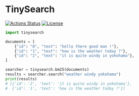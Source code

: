 # TinySearch

[![Actions Status](https://github.com/altescy/tinysearch/workflows/CI/badge.svg)](https://github.com/altescy/tinysearch/actions/workflows/ci.yml)
[![License](https://img.shields.io/github/license/altescy/tinysearch)](https://github.com/altescy/tinysearch/blob/main/LICENSE)

```python
import tinysearch

documents = [
    {"id": "0", "text": "hello there good man !"},
    {"id": "1", "text": "how is the weather today ?"},
    {"id": "2", "text": "it is quite windy in yokohama"},
]

searcher = tinysearch.bm25(documents)
results = searcher.search("weather windy yokohama")
print(results)
# [{'id': '2', 'text': 'it is quite windy in yokohama'},
#  {'id': '1', 'text': 'how is the weather today ?'}]
```

